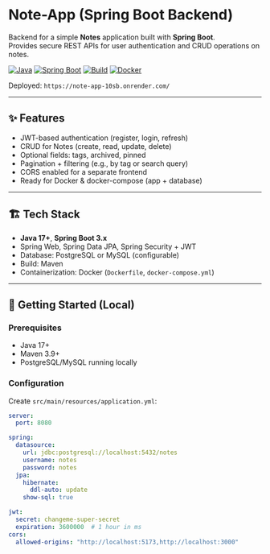 # Note-App (Spring Boot Backend)

Backend for a simple **Notes** application built with **Spring Boot**.  
Provides secure REST APIs for user authentication and CRUD operations on notes.

[![Java](https://img.shields.io/badge/Java-17+-blue.svg)](https://adoptium.net/) [![Spring Boot](https://img.shields.io/badge/Spring%20Boot-3.x-brightgreen.svg)](https://spring.io/projects/spring-boot) [![Build](https://img.shields.io/badge/build-Maven-informational.svg)](https://maven.apache.org/) [![Docker](https://img.shields.io/badge/Docker-ready-2496ED.svg)](https://www.docker.com/)  

Deployed: `https://note-app-10sb.onrender.com/`

---

## ✨ Features

- JWT-based authentication (register, login, refresh)
- CRUD for Notes (create, read, update, delete)
- Optional fields: tags, archived, pinned
- Pagination + filtering (e.g., by tag or search query)
- CORS enabled for a separate frontend
- Ready for Docker & docker-compose (app + database)

---

## 🏗️ Tech Stack

- **Java 17+**, **Spring Boot 3.x**
- Spring Web, Spring Data JPA, Spring Security + JWT
- Database: PostgreSQL or MySQL (configurable)
- Build: Maven
- Containerization: Docker (`Dockerfile`, `docker-compose.yml`)

---

## 🔧 Getting Started (Local)

### Prerequisites
- Java 17+
- Maven 3.9+
- PostgreSQL/MySQL running locally

### Configuration

Create `src/main/resources/application.yml`:

```yaml
server:
  port: 8080

spring:
  datasource:
    url: jdbc:postgresql://localhost:5432/notes
    username: notes
    password: notes
  jpa:
    hibernate:
      ddl-auto: update
    show-sql: true

jwt:
  secret: changeme-super-secret
  expiration: 3600000  # 1 hour in ms
cors:
  allowed-origins: "http://localhost:5173,http://localhost:3000"
